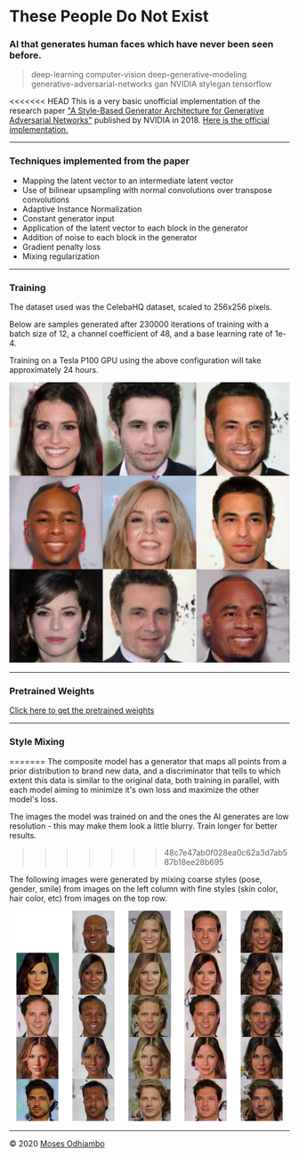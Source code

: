 # These People Do Not Exist

### AI that generates human faces which have never been seen before.

> deep-learning computer-vision deep-generative-modeling  generative-adversarial-networks gan NVIDIA stylegan tensorflow

<<<<<<< HEAD
This is a very basic unofficial implementation of the research paper ["A Style-Based Generator Architecture for Generative Adversarial Networks"](https://arxiv.org/abs/1812.04948) published by NVIDIA in 2018. [Here is the official implementation.](https://github.com/NVlabs/stylegan)

---

### Techniques implemented from the paper

- Mapping the latent vector to an intermediate latent vector
- Use of bilinear upsampling with normal convolutions over transpose convolutions
- Adaptive Instance Normalization
- Constant generator input
- Application of the latent vector to each block in the generator
- Addition of noise to each block in the generator
- Gradient penalty loss
- Mixing regularization

---

### Training

The dataset used was the CelebaHQ dataset, scaled to 256x256 pixels.

Below are samples generated after 230000 iterations of training with a batch size of 12, a channel coefficient of 48, and a base learning rate of 1e-4.

Training on a Tesla P100 GPU using the above configuration will take approximately 24 hours.

![samples](./saved/230k.png?raw=true)

---

### Pretrained Weights

[Click here to get the pretrained weights](mailto:moses.odhiambo.555@gmail.com?subject=StyleGAN%20Pretrained%20Weights)

---

### Style Mixing
=======
The composite model has a generator that maps all points from a prior distribution to brand new data, and a discriminator that tells to which extent this data is similar to the original data, both training in parallel, with each model aiming to minimize it's own loss and maximize the other model's loss.

The images the model was trained on and the ones the AI generates are low resolution - this may make them look a little blurry. Train longer for better results. 
>>>>>>> 48c7e47ab0f028ea0c62a3d7ab587b18ee28b695

The following images were generated by mixing coarse styles (pose, gender, smile) from images on the left column with fine styles (skin color, hair color, etc) from images on the top row.

![mixed styles](./saved/mixing2.jpg?raw=true)

---

© 2020 [Moses Odhiambo](https://github.com/badass-techie)
